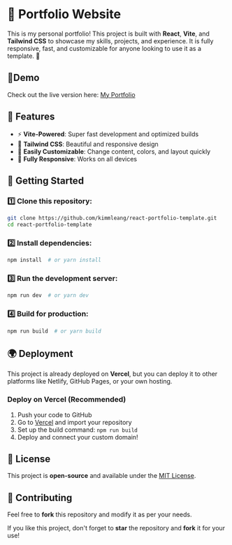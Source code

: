   # 🌟 Portfolio Website

This is my personal portfolio! This project is built with **React**, **Vite**, and **Tailwind CSS** to showcase my skills, projects, and experience. It is fully responsive, fast, and customizable for anyone looking to use it as a template. 🚀


## 🔗Demo

Check out the live version here: [My Portfolio](https://www.kimleang.site)

## 📂 Features

- ⚡ **Vite-Powered**: Super fast development and optimized builds
- 🎨 **Tailwind CSS**: Beautiful and responsive design
- 🔧 **Easily Customizable**: Change content, colors, and layout quickly
- 📱 **Fully Responsive**: Works on all devices

## 🚀 Getting Started

### 1️⃣ Clone this repository:

```bash
git clone https://github.com/kimmleang/react-portfolio-template.git
cd react-portfolio-template
```

### 2️⃣ Install dependencies:

```bash
npm install  # or yarn install
```

### 3️⃣ Run the development server:

```bash
npm run dev  # or yarn dev
```

### 4️⃣ Build for production:

```bash
npm run build  # or yarn build
```

## 🌍 Deployment

This project is already deployed on **Vercel**, but you can deploy it to other platforms like Netlify, GitHub Pages, or your own hosting.

### Deploy on Vercel (Recommended)

1. Push your code to GitHub
2. Go to [Vercel](https://vercel.com/) and import your repository
3. Set up the build command: `npm run build`
4. Deploy and connect your custom domain!

## 📜 License

This project is **open-source** and available under the [MIT License](LICENSE).

## 🤝 Contributing

Feel free to **fork** this repository and modify it as per your needs.

If you like this project, don't forget to **star** the repository and **fork** it for your use! 
